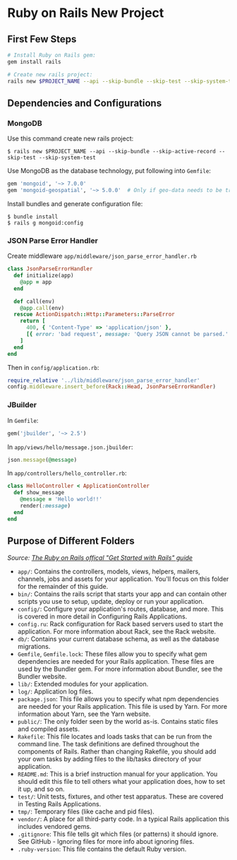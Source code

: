 # Ruby on Rails New Project

## First Few Steps

```bash
# Install Ruby on Rails gem:
gem install rails 

# Create new rails project:
rails new $PROJECT_NAME --api --skip-bundle --skip-test --skip-system-test
```

## Dependencies and Configurations

### MongoDB

Use this command create new rails project:

```console
$ rails new $PROJECT_NAME --api --skip-bundle --skip-active-record --skip-test --skip-system-test
```

Use MongoDB as the database technology, put following into `Gemfile`:

```ruby
gem 'mongoid', '~> 7.0.0'
gem 'mongoid-geospatial', '~> 5.0.0'  # Only if geo-data needs to be treated properly
```

Install bundles and generate configuration file:

```console
$ bundle install
$ rails g mongoid:config
```

### JSON Parse Error Handler

Create middleware `app/middleware/json_parse_error_handler.rb`

```ruby
class JsonParseErrorHandler
  def initialize(app)
    @app = app
  end

  def call(env)
    @app.call(env)
  rescue ActionDispatch::Http::Parameters::ParseError
    return [
      400, { 'Content-Type' => 'application/json' },
      [{ error: 'bad request', message: 'Query JSON cannot be parsed.' }.to_json]
    ]
  end
end
```

Then in `config/application.rb`:

```ruby
require_relative '../lib/middleware/json_parse_error_handler'
config.middleware.insert_before(Rack::Head, JsonParseErrorHandler)
```

### JBuilder

In `Gemfile`:
```ruby
gem('jbuilder', '~> 2.5')
```

In `app/views/hello/message.json.jbuilder`:

```ruby
json.message(@message)
```

In `app/controllers/hello_controller.rb`:

```ruby
class HelloController < ApplicationController
  def show_message
    @message = 'Hello world!!'
    render(:message)
  end
end
```

## Purpose of Different Folders

_Source: [The Ruby on Rails offical "Get Started with Rails" guide](http://guides.rubyonrails.org/getting_started.html)_

* `app/`: Contains the controllers, models, views, helpers, mailers, channels, jobs and assets for your application. You'll focus on this folder for the remainder of this guide.
* `bin/`: Contains the rails script that starts your app and can contain other scripts you use to setup, update, deploy or run your application.
* `config/`: Configure your application's routes, database, and more. This is covered in more detail in Configuring Rails Applications.
* `config.ru`: Rack configuration for Rack based servers used to start the application. For more information about Rack, see the Rack website.
* `db/`: Contains your current database schema, as well as the database migrations.
* `Gemfile`, `Gemfile.lock`: These files allow you to specify what gem dependencies are needed for your Rails application. These files are used by the Bundler gem. For more information about Bundler, see the Bundler website.
* `lib/`: Extended modules for your application.
* `log/`: Application log files.
* `package.json`: This file allows you to specify what npm dependencies are needed for your Rails application. This file is used by Yarn. For more information about Yarn, see the Yarn website.
* `public/`: The only folder seen by the world as-is. Contains static files and compiled assets.
* `Rakefile`: This file locates and loads tasks that can be run from the command line. The task definitions are defined throughout the components of Rails. Rather than changing Rakefile, you should add your own tasks by adding files to the lib/tasks directory of your application.
* `README.md`: This is a brief instruction manual for your application. You should edit this file to tell others what your application does, how to set it up, and so on.
* `test/`: Unit tests, fixtures, and other test apparatus. These are covered in Testing Rails Applications.
* `tmp/`: Temporary files (like cache and pid files).
* `vendor/`: A place for all third-party code. In a typical Rails application this includes vendored gems.
* `.gitignore`: This file tells git which files (or patterns) it should ignore. See GitHub - Ignoring files for more info about ignoring files.
* `.ruby-version`: This file contains the default Ruby version.
